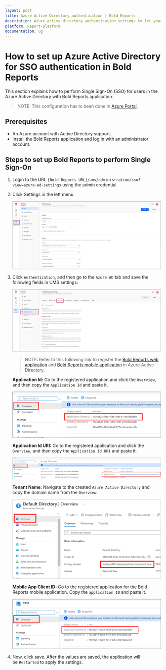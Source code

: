 ```yaml
---
layout: post
title: Azure Active Directory authentication | Bold Reports
description: Azure active directory authentication settings to let your users use their Azure AD credentials to login into the Bold Reports On-Premise Edition.
platform: Report-platform
documentation: ug
---
```


# How to set up Azure Active Directory for SSO authentication in Bold Reports

This section explains how to perform Single Sign-On (SSO) for users in the Azure Active Directory with Bold Reports application.

> NOTE: This configuration has to been done in [Azure Portal](https://portal.azure.com/#home).

## Prerequisites

* An Azure account with Active Directory support.
* Install the Bold Reports application and log in with an administrator account.

## Steps to set up Bold Reports to perform Single Sign-On

1. Login to the URL `{Bold Reports URL}/ums/administration/sso?view=azure-ad-settings` using the admin credential.

2. Click Settings in the left menu.

    ![application-settings](/static/assets/on-premise/images/authentication/single-sign-on/azure-active-directory/sso-settings.png)

3. Click `Authentication`, and then go to the `Azure AD` tab and save the following fields in UMS settings:

    ![azure-ad-settings](/static/assets/on-premise/images/authentication/single-sign-on/azure-active-directory/enable-sso.png)

    > NOTE: Refer to this following link to register the [Bold Reports web application](https://help.boldreports.com/enterprise-reporting/administrator-guide/how-to/set-up-azure-active-directory/#steps-to-register-bold-reports-on-premise-application-in-azure-active-directory) and [Bold Reports mobile application](https://help.boldreports.com/enterprise-reporting/administrator-guide/how-to/set-up-azure-active-directory/#steps-to-register-bold-reports-on-premise-mobile-application-in-azure-active-directory) in Azure Active Directory.

    **Application Id:** Go to the registered application and click the `Overview`, and then copy the `Application Id` and paste it.

    ![application-id](/static/assets/on-premise/images/authentication/single-sign-on/azure-active-directory/app-id.png)

    **Application Id URI:** Go to the registered application and click the `Overview`, and then copy the `Application Id URI` and paste it.

    ![application-id-uri](/static/assets/on-premise/images/authentication/single-sign-on/azure-active-directory/app-id-uri.png)

    **Tenant Name:** Navigate to the created `Azure Active Directory` and copy the domain name from the `Overview`.

    ![tenant-name](/static/assets/on-premise/images/authentication/single-sign-on/azure-active-directory/tenant-name.png)

    **Mobile App Client ID:** Go to the registered application for the Bold Reports mobile application. Copy the `application ID` and paste it.

    ![mobile-app-id](/static/assets/on-premise/images/authentication/single-sign-on/azure-active-directory/mobile-app-id.png)

4. Now, click save. After the values are saved, the application will be `Restarted` to apply the settings.